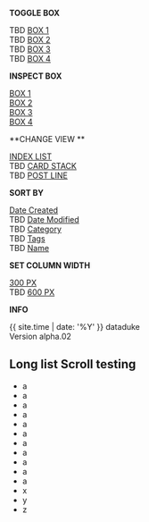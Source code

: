 
**TOGGLE BOX**

TBD [BOX 1](/blog1/index.html)  
TBD [BOX 2](/blog2/index.html)  
TBD [BOX 3](/blog3/index.html)  
TBD [BOX 4](/blog4/index.html)

**INSPECT BOX**

[BOX 1](/blog1/index.html)  
[BOX 2](/blog2/index.html)  
[BOX 3](/blog3/index.html)  
[BOX 4](/blog4/index.html)  

**CHANGE VIEW **

[INDEX LIST](/name.html)  
TBD  [CARD STACK](/name.html)  
TBD  [POST LINE](/name.html)  

**SORT BY**

[Date Created](/datecreated.html)  
TBD [Date Modified](/datemodified.html)  
TBD [Category](/category.html)  
TBD [Tags](/tags.html)  
TBD [Name](/name.html)  

**SET COLUMN WIDTH**

[300 PX](/tags.html)  
TBD [600 PX](/name.html) 

**INFO**

{{ site.time | date: '%Y' }} dataduke  
Version alpha.02

## Long list Scroll testing

- a
- a
- a
- a
- a
- a
- a
- a
- a
- a
- a
- x
- y
- z